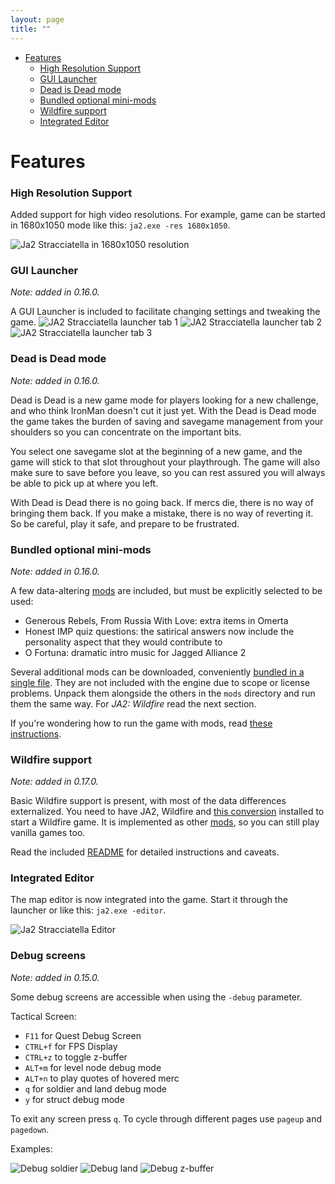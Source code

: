 ```yaml
---
layout: page
title: ""
---
```


- [Features](#features)
    + [High Resolution Support](#high-resolution-support)
    + [GUI Launcher](#gui-launcher)
    + [Dead is Dead mode](#dead-is-dead-mode)
    + [Bundled optional mini-mods](#bundled-optional-mini-mods)
    + [Wildfire support](#wildfire-support)
    + [Integrated Editor](#integrated-editor)

# Features

### High Resolution Support

Added support for high video resolutions. For example, game can be started in 1680x1050  mode like this: `ja2.exe -res 1680x1050`.

![Ja2 Stracciatella in 1680x1050 resolution](/img/features/high-res.jpg)

### GUI Launcher 
*Note: added in 0.16.0.*

A GUI Launcher is included to facilitate changing settings and tweaking the game.
![JA2 Stracciatella launcher tab 1](/img/features/launcher-tab1.jpg)
![JA2 Stracciatella launcher tab 2](/img/features/launcher-tab1.jpg)
![JA2 Stracciatella launcher tab 3](/img/features/launcher-tab1.jpg)

### Dead is Dead mode
*Note: added in 0.16.0.*

Dead is Dead is a new game mode for players looking for a new challenge, and who think IronMan doesn't cut it just yet. With the Dead is Dead mode the game takes the burden of saving and savegame management from your shoulders so you can concentrate on the important bits. 

You select one savegame slot at the beginning of a new game, and the game will stick to that slot throughout your playthrough. The game will also make sure to save before you leave, so you can rest assured you will always be able to pick up at where you left.

With Dead is Dead there is no going back. If mercs die, there is no way of bringing them back. If you make a mistake, there is no way of reverting it. So be careful, play it safe, and prepare to be frustrated.

### Bundled optional mini-mods
*Note: added in 0.16.0.*

A few data-altering [mods](https://github.com/ja2-stracciatella/ja2-stracciatella/tree/master/assets/mods) are included, but must be explicitly selected to be used:
- Generous Rebels, From Russia With Love: extra items in Omerta
- Honest IMP quiz questions: the satirical answers now include the personality aspect that they would contribute to
- O Fortuna: dramatic intro music for Jagged Alliance 2

Several additional mods can be downloaded, conveniently [bundled in a single file](https://github.com/ja2-stracciatella/ja2-stracciatella-modpacks/releases/latest).
They are not included with the engine due to scope or license problems. Unpack them alongside the others in the `mods` directory and run them the
same way. For *JA2: Wildfire* read the next section.

If you're wondering how to run the game with mods, read [these instructions](how-to-run.md#extra-configuration-and-modding).

### Wildfire support
*Note: added in 0.17.0.*

Basic Wildfire support is present, with most of the data differences externalized. You need
to have JA2, Wildfire and [this conversion](https://github.com/ja2-stracciatella/mod-wildfire-maps/releases)
installed to start a Wildfire game. It is implemented as other [mods](#bundled-optional-mini-mods), so you can
still play vanilla games too.

Read the included [README](https://github.com/ja2-stracciatella/mod-wildfire-maps/blob/master/README.md)
for detailed instructions and caveats.

### Integrated Editor

The map editor is now integrated into the game. Start it through the launcher or like this: `ja2.exe -editor`.

![Ja2 Stracciatella Editor](/img/features/integrated-editor.jpg)

### Debug screens
*Note: added in 0.15.0.*

Some debug screens are accessible when using the `-debug` parameter.

Tactical Screen:

- `F11` for Quest Debug Screen
- `CTRL+f` for FPS Display
- `CTRL+z` to toggle z-buffer
- `ALT+m` for level node debug mode
- `ALT+n` to play quotes of hovered merc
- `q` for soldier and land debug mode
- `y` for struct debug mode

To exit any screen press `q`. To cycle through different pages use `pageup` and `pagedown`.

Examples:

![Debug soldier](/img/features/debug-soldier.png)
![Debug land](/img/features/debug-land.png)
![Debug z-buffer](/img/features/debug-z-buffer.png)

